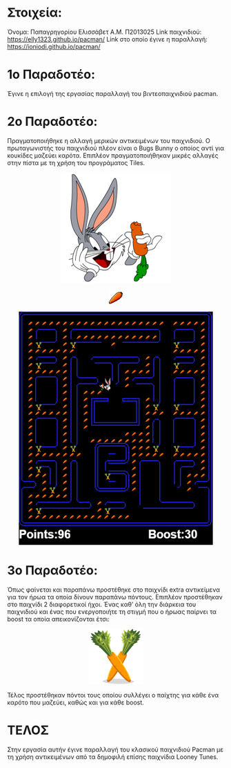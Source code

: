 # Στοιχεία: 

Όνομα: Παπαγρηγορίου Ελισσάβετ      Α.Μ. Π2013025
Link παιχνιδιού: https://elly1323.github.io/pacman/
Link στο οποίο έγινε η παραλλαγή: https://ioniodi.github.io/pacman/

# 1ο Παραδοτέο:
Έγινε η επιλογή της εργασίας παραλλαγή του βιντεοπαιχνιδιού pacman.

# 2ο Παραδοτέο:
Πραγματοποιήθηκε η αλλαγή μερικών αντικειμένων του παιχνιδιού. Ο πρωταγωνιστής του παιχνιδιού πλέον είναι ο Bugs Bunny ο οποίος αντί για κουκίδες μαζεύει καρότα. Επιπλέον πραγματοποιήθηκαν μικρές αλλαγές στην πίστα με τη χρήση του προγράματος Tiles.

<p align="center">
  <img src="https://raw.githubusercontent.com/elly1323/pacman/master/assets/Bugs1.png">
</p>

<p align="center">
  <img src="https://raw.githubusercontent.com/elly1323/pacman/master/assets/Carrot1.png">
</p>

<p align="center">
  <img src="https://raw.githubusercontent.com/elly1323/pacman/master/assets/download.png">
</p>
                          
# 3ο Παραδοτέο:
Όπως φαίνεται και παραπάνω προστέθηκε στο παιχνίδι extra αντικείμενα για τον ήρωα τα οποία δίνουν παραπάνω πόντους. Επιπλέον προστέθηκαν στο παιχνίδι 2 διαφορετικοί ήχοι. Ένας καθ’ όλη την διάρκεια του παιχνιδιού και ένας που ενεργοποιήτε τη στιγμή που ο ήρωας παίρνει τα boost τα 
οποία απεικονίζονται έτσι:  

<p align="center">
  <img src="https://raw.githubusercontent.com/elly1323/pacman/master/assets/extra1.png">
</p>

Τέλος προστέθηκαν πόντοι τους οποίου συλλέγει ο παίχτης για κάθε ένα καρότο που μαζεύει, καθώς και για κάθε boost.

# ΤΕΛΟΣ 
Στην εργασία αυτήν έγινε παραλλαγή του κλασικού παιχνιδιού Pacman με τη χρήση αντικειμένων από τα δημοφιλή επίσης παιχνίδια Looney Tunes.


